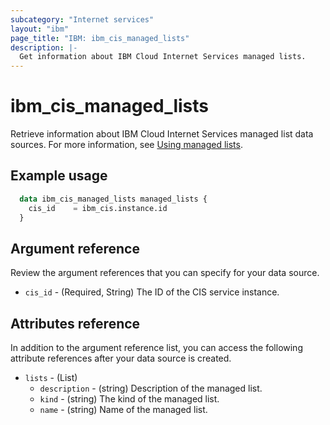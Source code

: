 ```yaml
---
subcategory: "Internet services"
layout: "ibm"
page_title: "IBM: ibm_cis_managed_lists"
description: |-
  Get information about IBM Cloud Internet Services managed lists.
---
```


# ibm_cis_managed_lists

Retrieve information about IBM Cloud Internet Services managed list data sources. For more information, see [Using managed lists](https://cloud.ibm.com/docs/cis?topic=cis-using-managed-lists).

## Example usage

```terraform
  data ibm_cis_managed_lists managed_lists {
    cis_id    = ibm_cis.instance.id
  }
```

## Argument reference

Review the argument references that you can specify for your data source.

- `cis_id` - (Required, String) The ID of the CIS service instance.

## Attributes reference

In addition to the argument reference list, you can access the following attribute references after your data source is created.

- `lists` - (List)
  - `description` - (string) Description of the managed list.
  - `kind` - (string) The kind of the managed list.
  - `name` - (string) Name of the managed list.
